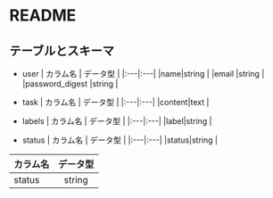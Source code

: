 # README

## テーブルとスキーマ

- user
| カラム名  | データ型 |
|:---|:---|
|name|string |
|email |string |
|password_digest |string |

- task
| カラム名  | データ型 |
|:---|:---|
|content|text |

- labels
| カラム名  | データ型 |
|:---|:---|
|label|string |

- status
| カラム名  | データ型 |
|:---|:---|
|status|string |

| カラム名 | データ型 |
|:---|:---:|
|status|string |